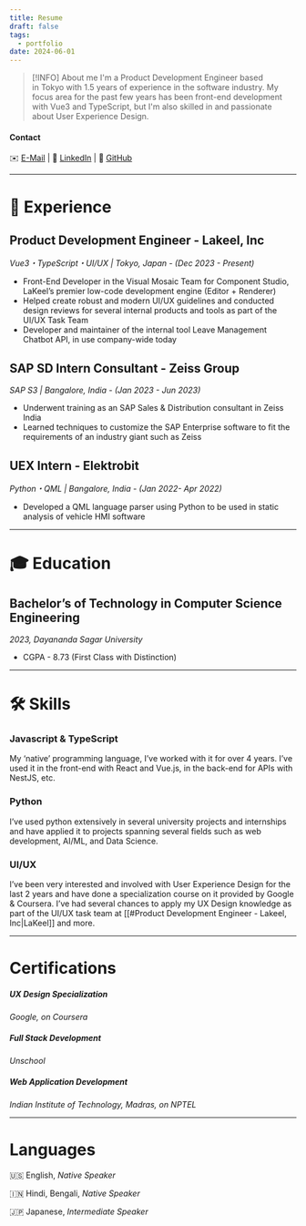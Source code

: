 ```yaml
---
title: Resume
draft: false
tags:
  - portfolio
date: 2024-06-01
---
```

 
> [!INFO] About me
> I'm a Product Development Engineer based in Tokyo with 1.5 years of experience in the software industry. My focus area for the past few years has been front-end development with Vue3 and TypeScript, but I'm also skilled in and passionate about User Experience Design.
#### Contact
✉️ [E-Mail](mailto:bagchiakash@icloud.com) | 💼 [LinkedIn](http://linkedin.com/in/akashbagchi) | 👾 [GitHub](https://github.com/akashbagchi)

---
# 📃 Experience
## Product Development Engineer - Lakeel, Inc
_Vue3・TypeScript・UI/UX | Tokyo, Japan - (Dec 2023 - Present)_
* Front-End Developer in the Visual Mosaic Team for Component Studio, LaKeel’s premier low-code development engine (Editor + Renderer)
* Helped create robust and modern UI/UX guidelines and conducted design reviews for several internal products and tools as part of the UI/UX Task Team
* Developer and maintainer of the internal tool Leave Management Chatbot API, in use company-wide today
## SAP SD Intern Consultant - Zeiss Group
_SAP S3 | Bangalore, India - (Jan 2023 - Jun 2023)_
* Underwent training as an SAP Sales & Distribution consultant in Zeiss India
* Learned techniques to customize the SAP Enterprise software to fit the requirements of an industry giant such as Zeiss
## UEX Intern - Elektrobit
_Python・QML | Bangalore, India - (Jan 2022- Apr 2022)_
* Developed a QML language parser using Python to be used in static analysis of vehicle HMI software
---
# 🎓 Education
## Bachelor’s of Technology in Computer Science Engineering
_2023, Dayananda Sagar University_
* CGPA - 8.73 (First Class with Distinction)
---
# 🛠️ Skills
### Javascript & TypeScript
My ‘native’ programming language, I’ve worked with it for over 4 years. I’ve used it in the front-end with React and Vue.js, in the back-end for APIs with NestJS, etc.
### Python
I’ve used python extensively in several university projects and internships and have applied it to projects spanning several fields such as web development, AI/ML, and Data Science.
### UI/UX
I’ve been very interested and involved with User Experience Design for the last 2 years and have done a specialization course on it provided by Google & Coursera. I’ve had several chances to apply my UX Design knowledge as part of the UI/UX task team at [[#Product Development Engineer - Lakeel, Inc|LaKeel]] and more.

---
# Certifications
##### UX Design Specialization
_Google, on Coursera_
##### Full Stack Development
_Unschool_
##### Web Application Development
_Indian Institute of Technology, Madras, on NPTEL_

---
# Languages
🇺🇸 English, _Native Speaker_

🇮🇳 Hindi, Bengali, _Native Speaker_

🇯🇵 Japanese, _Intermediate Speaker_
